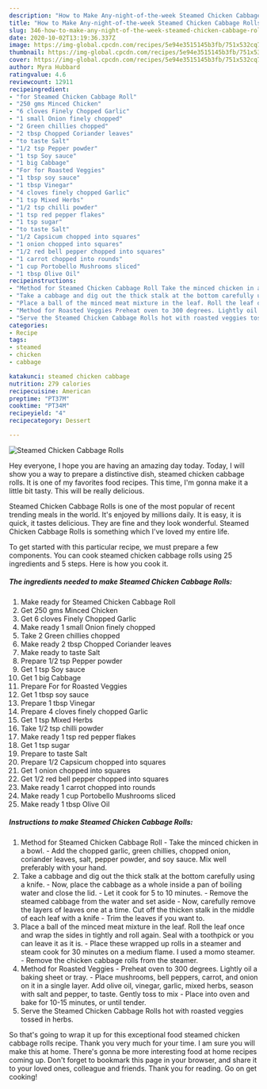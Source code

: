 ```yaml
---
description: "How to Make Any-night-of-the-week Steamed Chicken Cabbage Rolls"
title: "How to Make Any-night-of-the-week Steamed Chicken Cabbage Rolls"
slug: 346-how-to-make-any-night-of-the-week-steamed-chicken-cabbage-rolls
date: 2020-10-02T13:19:36.337Z
image: https://img-global.cpcdn.com/recipes/5e94e3515145b3fb/751x532cq70/steamed-chicken-cabbage-rolls-recipe-main-photo.jpg
thumbnail: https://img-global.cpcdn.com/recipes/5e94e3515145b3fb/751x532cq70/steamed-chicken-cabbage-rolls-recipe-main-photo.jpg
cover: https://img-global.cpcdn.com/recipes/5e94e3515145b3fb/751x532cq70/steamed-chicken-cabbage-rolls-recipe-main-photo.jpg
author: Myra Hubbard
ratingvalue: 4.6
reviewcount: 12911
recipeingredient:
- "for Steamed Chicken Cabbage Roll"
- "250 gms Minced Chicken"
- "6 cloves Finely Chopped Garlic"
- "1 small Onion finely chopped"
- "2 Green chillies chopped"
- "2 tbsp Chopped Coriander leaves"
- "to taste Salt"
- "1/2 tsp Pepper powder"
- "1 tsp Soy sauce"
- "1 big Cabbage"
- "For for Roasted Veggies"
- "1 tbsp soy sauce"
- "1 tbsp Vinegar"
- "4 cloves finely chopped Garlic"
- "1 tsp Mixed Herbs"
- "1/2 tsp chilli powder"
- "1 tsp red pepper flakes"
- "1 tsp sugar"
- "to taste Salt"
- "1/2 Capsicum chopped into squares"
- "1 onion chopped into squares"
- "1/2 red bell pepper chopped into squares"
- "1 carrot chopped into rounds"
- "1 cup Portobello Mushrooms sliced"
- "1 tbsp Olive Oil"
recipeinstructions:
- "Method for Steamed Chicken Cabbage Roll Take the minced chicken in a bowl.  Add the chopped garlic, green chillies, chopped onion, coriander leaves, salt, pepper powder, and soy sauce. Mix well preferably with your hand."
- "Take a cabbage and dig out the thick stalk at the bottom carefully using a knife.  Now, place the cabbage as a whole inside a pan of boiling water and close the lid.  Let it cook for 5 to 10 minutes.  Remove the steamed cabbage from the water and set aside Now, carefully remove the layers of leaves one at a time. Cut off the thicken stalk in the middle of each leaf with a knife  Trim the leaves if you want to."
- "Place a ball of the minced meat mixture in the leaf. Roll the leaf once and wrap the sides in tightly and roll again. Seal with a toothpick or you can leave it as it is.  Place these wrapped up rolls in a steamer and steam cook for 30 minutes on a medium flame. I used a momo steamer.  Remove the chicken cabbage rolls from the steamer."
- "Method for Roasted Veggies Preheat oven to 300 degrees. Lightly oil a baking sheet or tray. Place mushrooms, bell peppers, carrot, and onion on it in a single layer. Add olive oil, vinegar, garlic, mixed herbs, season with salt and pepper, to taste. Gently toss to mix Place into oven and bake for 10-15 minutes, or until tender."
- "Serve the Steamed Chicken Cabbage Rolls hot with roasted veggies tossed in herbs."
categories:
- Recipe
tags:
- steamed
- chicken
- cabbage

katakunci: steamed chicken cabbage 
nutrition: 279 calories
recipecuisine: American
preptime: "PT37M"
cooktime: "PT34M"
recipeyield: "4"
recipecategory: Dessert

---
```



![Steamed Chicken Cabbage Rolls](https://img-global.cpcdn.com/recipes/5e94e3515145b3fb/751x532cq70/steamed-chicken-cabbage-rolls-recipe-main-photo.jpg)

Hey everyone, I hope you are having an amazing day today. Today, I will show you a way to prepare a distinctive dish, steamed chicken cabbage rolls. It is one of my favorites food recipes. This time, I'm gonna make it a little bit tasty. This will be really delicious.



Steamed Chicken Cabbage Rolls is one of the most popular of recent trending meals in the world. It's enjoyed by millions daily. It is easy, it is quick, it tastes delicious. They are fine and they look wonderful. Steamed Chicken Cabbage Rolls is something which I've loved my entire life.


To get started with this particular recipe, we must prepare a few components. You can cook steamed chicken cabbage rolls using 25 ingredients and 5 steps. Here is how you cook it.

<!--inarticleads1-->

##### The ingredients needed to make Steamed Chicken Cabbage Rolls:

1. Make ready for Steamed Chicken Cabbage Roll
1. Get 250 gms Minced Chicken
1. Get 6 cloves Finely Chopped Garlic
1. Make ready 1 small Onion finely chopped
1. Take 2 Green chillies chopped
1. Make ready 2 tbsp Chopped Coriander leaves
1. Make ready to taste Salt
1. Prepare 1/2 tsp Pepper powder
1. Get 1 tsp Soy sauce
1. Get 1 big Cabbage
1. Prepare For for Roasted Veggies
1. Get 1 tbsp soy sauce
1. Prepare 1 tbsp Vinegar
1. Prepare 4 cloves finely chopped Garlic
1. Get 1 tsp Mixed Herbs
1. Take 1/2 tsp chilli powder
1. Make ready 1 tsp red pepper flakes
1. Get 1 tsp sugar
1. Prepare to taste Salt
1. Prepare 1/2 Capsicum chopped into squares
1. Get 1 onion chopped into squares
1. Get 1/2 red bell pepper chopped into squares
1. Make ready 1 carrot chopped into rounds
1. Make ready 1 cup Portobello Mushrooms sliced
1. Make ready 1 tbsp Olive Oil




<!--inarticleads2-->

##### Instructions to make Steamed Chicken Cabbage Rolls:

1. Method for Steamed Chicken Cabbage Roll - Take the minced chicken in a bowl.  - Add the chopped garlic, green chillies, chopped onion, coriander leaves, salt, pepper powder, and soy sauce. Mix well preferably with your hand.
1. Take a cabbage and dig out the thick stalk at the bottom carefully using a knife.  - Now, place the cabbage as a whole inside a pan of boiling water and close the lid.  - Let it cook for 5 to 10 minutes.  - Remove the steamed cabbage from the water and set aside - Now, carefully remove the layers of leaves one at a time. Cut off the thicken stalk in the middle of each leaf with a knife  - Trim the leaves if you want to.
1. Place a ball of the minced meat mixture in the leaf. Roll the leaf once and wrap the sides in tightly and roll again. Seal with a toothpick or you can leave it as it is.  - Place these wrapped up rolls in a steamer and steam cook for 30 minutes on a medium flame. I used a momo steamer.  - Remove the chicken cabbage rolls from the steamer.
1. Method for Roasted Veggies - Preheat oven to 300 degrees. Lightly oil a baking sheet or tray. - Place mushrooms, bell peppers, carrot, and onion on it in a single layer. Add olive oil, vinegar, garlic, mixed herbs, season with salt and pepper, to taste. Gently toss to mix - Place into oven and bake for 10-15 minutes, or until tender.
1. Serve the Steamed Chicken Cabbage Rolls hot with roasted veggies tossed in herbs.




So that's going to wrap it up for this exceptional food steamed chicken cabbage rolls recipe. Thank you very much for your time. I am sure you will make this at home. There's gonna be more interesting food at home recipes coming up. Don't forget to bookmark this page in your browser, and share it to your loved ones, colleague and friends. Thank you for reading. Go on get cooking!

